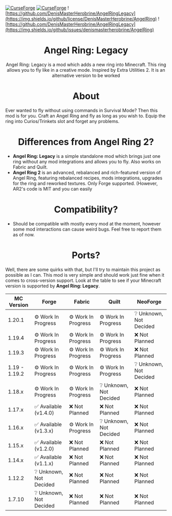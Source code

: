 [![CurseForge](https://cf.way2muchnoise.eu/angel-ring-legacy.svg)](https://www.curseforge.com/minecraft/mc-mods/angel-ring-legacy)
[![CurseForge](https://cf.way2muchnoise.eu/versions/angel-ring-legacy.svg)](https://www.curseforge.com/minecraft/mc-mods/angel-ring-legacy)
![https://github.com/DenisMasterHerobrine/AngelRingLegacy](https://img.shields.io/github/license/DenisMasterHerobrine/AngelRing) 
![https://github.com/DenisMasterHerobrine/AngelRingLegacy](https://img.shields.io/github/issues/denismasterherobrine/AngelRing)
<div align="center"> <h1>  Angel Ring: Legacy</h1> </div>
<div align="center"> Angel Ring: Legacy is a mod which adds a new ring into Minecraft. This ring allows you to fly like in a creative mode. Inspired by Extra Utilities 2. It is an alternative version to be worked</div>

<div align="center"> <h1>  About</h1> </div>
Ever wanted to fly without using commands in Survival Mode? Then this mod is for you. Craft an Angel Ring and fly as long as you wish to. Equip the ring into Curios/Trinkets slot and forget any problems.

<div align="center"> <h1> Differences from Angel Ring 2?</h1> </div>

- **Angel Ring: Legacy** is a simple standalone mod which brings just one ring without any mod integrations and allows you to fly. Also works on Fabric and Quilt.
- **Angel Ring 2** is an advanced, rebalanced and rich-featured version of Angel Ring, featuring rebalanced recipes, mods integrations, upgrades for the ring and reworked textures. Only Forge supported. (However, AR2's code is MIT and you can easily

<div align="center"> <h1>  Compatibility?</h1> </div>

- Should be compatible with mostly every mod at the moment, however some mod interactions can cause weird bugs. Feel free to report them as of now.

<div align="center"> <h1>  Ports?</h1> </div>

Well, there are some quirks with that, but I'll try to maintain this project as possible as I can. This mod is very simple and should work just fine when it comes to cross-version support. Look at the table to see if your Minecraft version is supported by **Angel Ring: Legacy**.


| MC Version | Forge | Fabric | Quilt |  NeoForge |
| --- | --- | --- | --- | --- |
| 1.20.1 | ⚙️ Work In Progress | ⚙️ Work In Progress | ⚙️ Work In Progress | ❔ Unknown, Not Decided |
| 1.19.4 | ⚙️ Work In Progress | ⚙️ Work In Progress | ⚙️ Work In Progress | ❌ Not Planned |
| 1.19.3 | ⚙️ Work In Progress | ⚙️ Work In Progress | ⚙️ Work In Progress | ❌ Not Planned |
| 1.19 - 1.19.2 | ⚙️ Work In Progress | ⚙️ Work In Progress | ⚙️ Work In Progress | ❔ Unknown, Not Decided |
| 1.18.x | ⚙️ Work In Progress | ⚙️ Work In Progress | ❔ Unknown, Not Decided | ❌ Not Planned |
| 1.17.x | ✅ Available (v1.4.0) | ❌ Not Planned | ❌ Not Planned | ❌ Not Planned |
| 1.16.x | ✅ Available (v1.3.x) | ⚙️ Work In Progress | ❔ Unknown, Not Decided | ❌ Not Planned |
| 1.15.x | ✅ Available (v1.2.0) | ❌ Not Planned | ❌ Not Planned | ❌ Not Planned |
| 1.14.x | ✅ Available (v1.1.x) | ❌ Not Planned | ❌ Not Planned | ❌ Not Planned |
| 1.12.2 | ❔ Unknown, Not Decided | ❌ Not Planned | ❌ Not Planned | ❌ Not Planned |
| 1.7.10 | ❔ Unknown, Not Decided | ❌ Not Planned | ❌ Not Planned | ❌ Not Planned |
